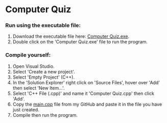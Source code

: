 # Computer Quiz

### Run using the executable file:
1. Download the executable file here: [Computer Quiz.exe](Computer%20Quiz.exe).
2. Double click on the 'Computer Quiz.exe' file to run the program.

### Compile yourself:
1. Open Visual Studio.
2. Select 'Create a new project'.
3. Select 'Empty Project' (C++).
4. In the 'Solution Explorer' right click on 'Source Files', hover over 'Add' then select 'New Item...'.
5. Select 'C++ File (.cpp)' and name it 'Computer Quiz.cpp' then click 'Add'.
6. Copy the [main.cpp](main.cpp) file from my GitHub and paste it in the file you have just created.
7. Compile then run the program.
